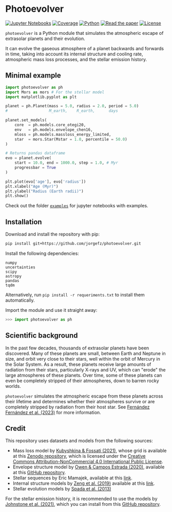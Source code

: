 # Photoevolver
[![Jupyter Notebooks](https://img.shields.io/badge/Jupyter-notebooks-e67e22)](https://www.github.com/jorgefz/photoevolver/blob/main/examples)
[![Coverage](https://img.shields.io/badge/Coverage-66%25-brightgreen)](./README.md)
[![Python](https://img.shields.io/badge/Python->=3.10-cornflowerblue)](./README.md)
[![Read the paper](https://img.shields.io/badge/Read-the%20paper-blue)](https://ui.adsabs.harvard.edu/abs/2023MNRAS.tmp.1197F/abstract)
[![License](https://img.shields.io/badge/License-GNU%20GPL%20v3.0-mediumorchid)](https://www.github.com/jorgefz/photoevolver/blob/main/LICENSE)


`photoevolver` is a Python module that simulates the atmospheric escape of extrasolar planets and their evolution.

It can evolve the gaseous atmosphere of a planet backwards and forwards in time, taking into account its internal structure and cooling rate, atmospheric mass loss processes, and the stellar emission history.

## Minimal example
```python
import photoevolver as ph
import Mors as mors # For the stellar model
import matplotlib.pyplot as plt

planet = ph.Planet(mass = 5.0, radius = 2.0, period = 5.0)
#                  M_earth,    R_earth,      days

planet.set_models(
    core  = ph.models.core_otegi20,
    env   = ph.models.envelope_chen16,
    mloss = ph.models.massloss_energy_limited,
    star  = mors.Star(Mstar = 1.0, percentile = 50.0)
)

# Returns pandas dataframe
evo = planet.evolve(
    start = 10.0, end = 1000.0, step = 1.0, # Myr
    progressbar = True
)

plt.plot(evo['age'], evo['radius'])
plt.xlabel("Age (Myr)")
plt.ylabel("Radius (Earth radii)")
plt.show()
```

Check out the folder [`examples`](./examples) for jupyter notebooks with examples.


## Installation

Download and install the repository with pip:
```bash
pip install git+https://github.com/jorgefz/photoevolver.git
```

Install the following dependencies:
```
numpy
uncertainties
scipy
astropy
pandas
tqdm
```
Alternatively, run `pip install -r requeriments.txt` to install them automatically.

Import the module and use it straight away:
```python
>>> import photoevolver as ph
```

## Scientific background

In the past few decades, thousands of extrasolar planets have been discovered.
Many of these planets are small, between Earth and Neptune in size, and orbit very close to their stars, well within the orbit of Mercury in the Solar System.
As a result, these planets receive large amounts of radiation from their stars, particularly X-rays and UV, which can "erode" the large atmospheres of these planets.
Over time, some of these planets can even be completely stripped of their atmospheres, down to barren rocky worlds.

`photoevolver` simulates the atmospheric escape from these planets across their lifetime and determines whether their atmospheres survive or are completely stripped by radiation from their host star.
See [Fernández Fernández et al. (2023)](https://ui.adsabs.harvard.edu/abs/2023MNRAS.tmp.1197F/abstract) for more information.


## Credit

This repository uses datasets and models from the following sources:

* Mass loss model by [Kubyshkina & Fossati (2021)](https://ui.adsabs.harvard.edu/abs/2021RNAAS...5...74K/abstract), whose grid is available at this [Zenodo repository](https://zenodo.org/record/4643823), which is licensed under the [Creative Commons Attribution-NonCommercial 4.0 International Public License](https://creativecommons.org/licenses/by-nc/4.0/).
* Envelope structure model by [Owen & Campos Estrada (2020)](https://ui.adsabs.harvard.edu/abs/2020MNRAS.491.5287O/abstract), available at this [GitHub repository](https://github.com/jo276/EvapMass).
* Stellar sequences by Eric Mamajek, available at this [link](http://www.pas.rochester.edu/~emamajek/EEM_dwarf_UBVIJHK_colors_Teff.txt).
* Internal structure models by [Zeng et al. (2019)](https://ui.adsabs.harvard.edu/abs/2019PNAS..116.9723Z/abstract) available at this [link](https://lweb.cfa.harvard.edu/~lzeng/planetmodels.html).
* Stellar evolution models by [Spada et al. (2013)]()

For the stellar emission history, it is recommended to use the models by [Johnstone et al. (2021)](https://ui.adsabs.harvard.edu/abs/2020arXiv200907695J/abstract), which you can install from this [GitHub repository](https://github.com/ColinPhilipJohnstone/Mors).

